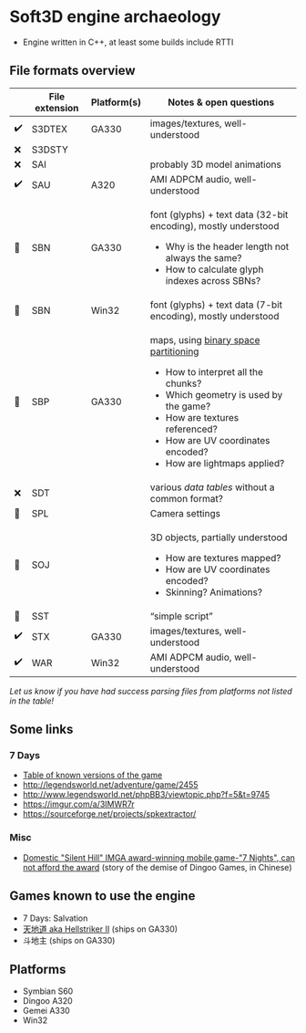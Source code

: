 # Soft3D engine archaeology

- Engine written in C++, at least some builds include RTTI

## File formats overview

|  | File extension | Platform(s) | Notes & open questions |
|--|----------------|-------------|------------------------|
|✔️|S3DTEX|GA330|images/textures, well-understood
|❌|S3DSTY||
|❌|SAI||probably 3D model animations
|✔️|SAU|A320|AMI ADPCM audio, well-understood
|🔧|SBN|GA330|<p>font (glyphs) + text data (32-bit encoding), mostly understood</p><ul><li>Why is the header length not always the same?</li><li>How to calculate glyph indexes across SBNs?</li></ul>
|🔧|SBN|Win32|font (glyphs) + text data (7-bit encoding), mostly understood
|🔧|SBP|GA330|<p>maps, using [binary space partitioning](https://en.wikipedia.org/wiki/Binary_space_partitioning)</p><ul><li>How to interpret all the chunks?</li><li>Which geometry is used by the game?</li><li>How are textures referenced?</li><li>How are UV coordinates encoded?</li><li>How are lightmaps applied?</li></ul>
|❌|SDT||various _data tables_ without a common format?
|🔧|SPL||Camera settings|
|🔧|SOJ||<p>3D objects, partially understood</p><ul><li>How are textures mapped?</li><li>How are UV coordinates encoded?</li><li>Skinning? Animations?</li></ul>
|🔧|SST||“simple script”
|✔️|STX|GA330|images/textures, well-understood
|✔️|WAR|Win32|AMI ADPCM audio, well-understood

_Let us know if you have had success parsing files from platforms not listed in the table!_

## Some links

### 7 Days

- [Table of known versions of the game](http://web.archive.org/web/20200710065823/https://vitawiki.xyz/doku.php?id=7ds:versions)
- http://legendsworld.net/adventure/game/2455
- http://www.legendsworld.net/phpBB3/viewtopic.php?f=5&t=9745
- https://imgur.com/a/3IMWR7r
- https://sourceforge.net/projects/spkextractor/

### Misc

- [Domestic "Silent Hill" IMGA award-winning mobile game-"7 Nights", can not afford the award](http://web.archive.org/web/20200709200829/http://www.1b2g.com/newsyx/1246.html) (story of the demise of Dingoo Games, in Chinese)

## Games known to use the engine

- 7 Days: Salvation
- [天地道 aka Hellstriker II](https://www.google.com/search?q=天地道+dingoo&tbm=isch) (ships on GA330)
- 斗地主 (ships on GA330)

## Platforms

- Symbian S60
- Dingoo A320
- Gemei A330
- Win32
